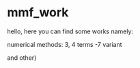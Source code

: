 # mmf_work
hello, here you can find some works namely:

numerical methods:
3, 4 terms -7 variant

and other)
